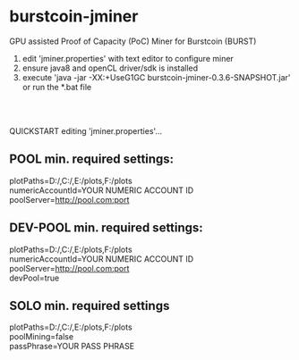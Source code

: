 # burstcoin-jminer
GPU assisted Proof of Capacity (PoC) Miner for Burstcoin (BURST)

1. edit 'jminer.properties' with text editor to configure miner
2. ensure java8 and openCL driver/sdk is installed
3. execute 'java -jar -XX:+UseG1GC burstcoin-jminer-0.3.6-SNAPSHOT.jar' or run the *.bat file
<br>
<br>

QUICKSTART editing 'jminer.properties'...

POOL min. required settings:
--------------------------------------------------------------------------------
plotPaths=D:/,C:/,E:/plots,F:/plots<br>
numericAccountId=YOUR NUMERIC ACCOUNT ID<br>
poolServer=http://pool.com:port<br>

DEV-POOL min. required settings:
--------------------------------------------------------------------------------
plotPaths=D:/,C:/,E:/plots,F:/plots<br>
numericAccountId=YOUR NUMERIC ACCOUNT ID<br>
poolServer=http://pool.com:port<br>
devPool=true<br>

SOLO min. required settings 
--------------------------------------------------------------------------------
plotPaths=D:/,C:/,E:/plots,F:/plots<br>
poolMining=false<br>
passPhrase=YOUR PASS PHRASE<br>
